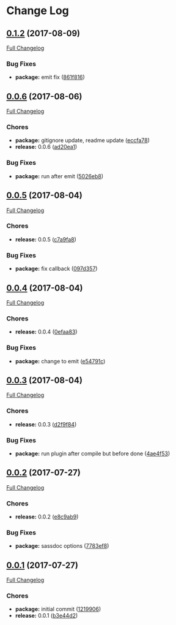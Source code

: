 # Change Log

<a name="0.1.2"></a>
## [0.1.2](https://github.com/design4pro/sassdoc-webpack-plugin/tree/v0.1.2) (2017-08-09)

[Full Changelog](https://github.com/design4pro/sassdoc-webpack-plugin/compare/v0.0.6...v0.1.2)


### Bug Fixes

* **package:** emit fix ([861f816](https://github.com/design4pro/sassdoc-webpack-plugin/commit/861f816))<br>


<a name="0.0.6"></a>
## [0.0.6](https://github.com/design4pro/sassdoc-webpack-plugin/tree/v0.0.6) (2017-08-06)

[Full Changelog](https://github.com/design4pro/sassdoc-webpack-plugin/compare/v0.0.5...v0.0.6)


### Chores

* **package:** gitignore update, readme update ([eccfa78](https://github.com/design4pro/sassdoc-webpack-plugin/commit/eccfa78))<br>
* **release:** 0.0.6 ([ad20ea1](https://github.com/design4pro/sassdoc-webpack-plugin/commit/ad20ea1))<br>


### Bug Fixes

* **package:** run after emit ([5026eb8](https://github.com/design4pro/sassdoc-webpack-plugin/commit/5026eb8))<br>


<a name="0.0.5"></a>
## [0.0.5](https://github.com/design4pro/sassdoc-webpack-plugin/tree/v0.0.5) (2017-08-04)

[Full Changelog](https://github.com/design4pro/sassdoc-webpack-plugin/compare/v0.0.4...v0.0.5)


### Chores

* **release:** 0.0.5 ([c7a9fa8](https://github.com/design4pro/sassdoc-webpack-plugin/commit/c7a9fa8))<br>


### Bug Fixes

* **package:** fix callback ([097d357](https://github.com/design4pro/sassdoc-webpack-plugin/commit/097d357))<br>


<a name="0.0.4"></a>
## [0.0.4](https://github.com/design4pro/sassdoc-webpack-plugin/tree/v0.0.4) (2017-08-04)

[Full Changelog](https://github.com/design4pro/sassdoc-webpack-plugin/compare/v0.0.3...v0.0.4)


### Chores

* **release:** 0.0.4 ([0efaa83](https://github.com/design4pro/sassdoc-webpack-plugin/commit/0efaa83))<br>


### Bug Fixes

* **package:** change to emit ([e54791c](https://github.com/design4pro/sassdoc-webpack-plugin/commit/e54791c))<br>


<a name="0.0.3"></a>
## [0.0.3](https://github.com/design4pro/sassdoc-webpack-plugin/tree/v0.0.3) (2017-08-04)

[Full Changelog](https://github.com/design4pro/sassdoc-webpack-plugin/compare/v0.0.2...v0.0.3)


### Chores

* **release:** 0.0.3 ([d2f9f84](https://github.com/design4pro/sassdoc-webpack-plugin/commit/d2f9f84))<br>


### Bug Fixes

* **package:** run plugin after compile but before done ([4ae4f53](https://github.com/design4pro/sassdoc-webpack-plugin/commit/4ae4f53))<br>


<a name="0.0.2"></a>
## [0.0.2](https://github.com/design4pro/sassdoc-webpack-plugin/tree/v0.0.2) (2017-07-27)

[Full Changelog](https://github.com/design4pro/sassdoc-webpack-plugin/compare/v0.0.1...v0.0.2)


### Chores

* **release:** 0.0.2 ([e8c9ab9](https://github.com/design4pro/sassdoc-webpack-plugin/commit/e8c9ab9))<br>


### Bug Fixes

* **package:** sassdoc options ([7783ef8](https://github.com/design4pro/sassdoc-webpack-plugin/commit/7783ef8))<br>


<a name="0.0.1"></a>
## [0.0.1](https://github.com/design4pro/sassdoc-webpack-plugin/tree/v0.0.1) (2017-07-27)

[Full Changelog](https://github.com/design4pro/sassdoc-webpack-plugin/compare/1219906...v0.0.1)


### Chores

* **package:** initial commit ([1219906](https://github.com/design4pro/sassdoc-webpack-plugin/commit/1219906))<br>
* **release:** 0.0.1 ([b3e44d2](https://github.com/design4pro/sassdoc-webpack-plugin/commit/b3e44d2))<br>
